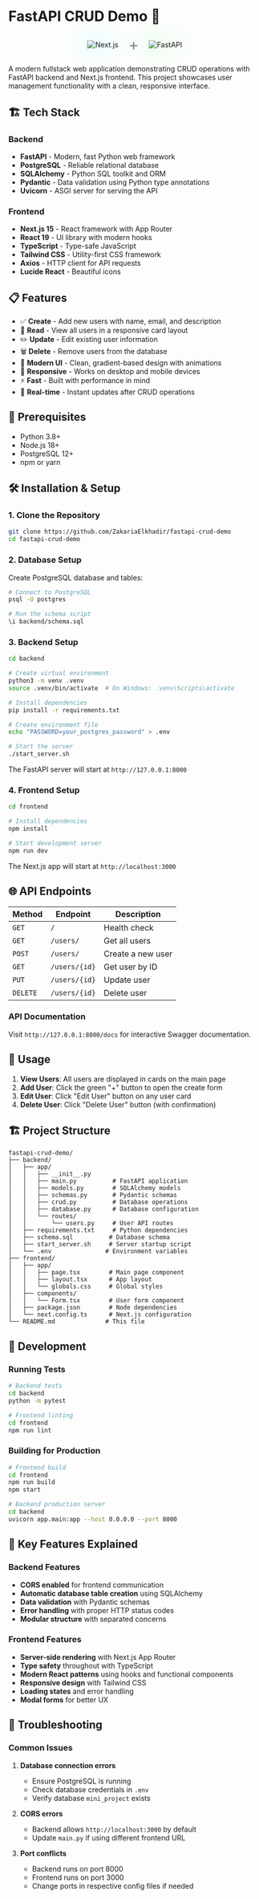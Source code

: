 # FastAPI CRUD Demo 🚀

<div align="center">
  <div style="display: flex; justify-content: center; align-items: center; gap: 20px; margin: 20px 0;">
    <img src="https://skillicons.dev/icons?i=nextjs" alt="Next.js" style="filter: drop-shadow(0 0 20px rgba(0, 255, 255, 0.5)); animation: glow 2s ease-in-out infinite alternate;" />
    <span style="font-size: 2rem; color: #888; animation: pulse 2s infinite;">+</span>
    <img src="https://skillicons.dev/icons?i=fastapi" alt="FastAPI" style="filter: drop-shadow(0 0 20px rgba(0, 255, 0, 0.5)); animation: glow 2s ease-in-out infinite alternate;" />
  </div>

</div>

A modern fullstack web application demonstrating CRUD operations with FastAPI backend and Next.js frontend. This project showcases user management functionality with a clean, responsive interface.

## 🏗️ Tech Stack

### Backend
- **FastAPI** - Modern, fast Python web framework
- **PostgreSQL** - Reliable relational database
- **SQLAlchemy** - Python SQL toolkit and ORM
- **Pydantic** - Data validation using Python type annotations
- **Uvicorn** - ASGI server for serving the API

### Frontend
- **Next.js 15** - React framework with App Router
- **React 19** - UI library with modern hooks
- **TypeScript** - Type-safe JavaScript
- **Tailwind CSS** - Utility-first CSS framework
- **Axios** - HTTP client for API requests
- **Lucide React** - Beautiful icons

## 📋 Features

- ✅ **Create** - Add new users with name, email, and description
- 📖 **Read** - View all users in a responsive card layout
- ✏️ **Update** - Edit existing user information
- 🗑️ **Delete** - Remove users from the database
- 🎨 **Modern UI** - Clean, gradient-based design with animations
- 📱 **Responsive** - Works on desktop and mobile devices
- ⚡ **Fast** - Built with performance in mind
- 🔄 **Real-time** - Instant updates after CRUD operations

## 🚦 Prerequisites

- Python 3.8+
- Node.js 18+
- PostgreSQL 12+
- npm or yarn

## 🛠️ Installation & Setup

### 1. Clone the Repository
```bash
git clone https://github.com/ZakariaElkhadir/fastapi-crud-demo
cd fastapi-crud-demo
```

### 2. Database Setup

Create PostgreSQL database and tables:
```bash
# Connect to PostgreSQL
psql -U postgres

# Run the schema script
\i backend/schema.sql
```

### 3. Backend Setup

```bash
cd backend

# Create virtual environment
python3 -m venv .venv
source .venv/bin/activate  # On Windows: .venv\Scripts\activate

# Install dependencies
pip install -r requirements.txt

# Create environment file
echo "PASSWORD=your_postgres_password" > .env

# Start the server
./start_server.sh
```

The FastAPI server will start at `http://127.0.0.1:8000`

### 4. Frontend Setup

```bash
cd frontend

# Install dependencies
npm install

# Start development server
npm run dev
```

The Next.js app will start at `http://localhost:3000`

## 🌐 API Endpoints

| Method | Endpoint | Description |
|--------|----------|-------------|
| `GET` | `/` | Health check |
| `GET` | `/users/` | Get all users |
| `POST` | `/users/` | Create a new user |
| `GET` | `/users/{id}` | Get user by ID |
| `PUT` | `/users/{id}` | Update user |
| `DELETE` | `/users/{id}` | Delete user |

### API Documentation
Visit `http://127.0.0.1:8000/docs` for interactive Swagger documentation.

## 📱 Usage

1. **View Users**: All users are displayed in cards on the main page
2. **Add User**: Click the green "+" button to open the create form
3. **Edit User**: Click "Edit User" button on any user card
4. **Delete User**: Click "Delete User" button (with confirmation)

## 🏗️ Project Structure

```
fastapi-crud-demo/
├── backend/
│   ├── app/
│   │   ├── __init__.py
│   │   ├── main.py          # FastAPI application
│   │   ├── models.py        # SQLAlchemy models
│   │   ├── schemas.py       # Pydantic schemas
│   │   ├── crud.py          # Database operations
│   │   ├── database.py      # Database configuration
│   │   └── routes/
│   │       └── users.py     # User API routes
│   ├── requirements.txt     # Python dependencies
│   ├── schema.sql          # Database schema
│   ├── start_server.sh     # Server startup script
│   └── .env               # Environment variables
├── frontend/
│   ├── app/
│   │   ├── page.tsx        # Main page component
│   │   ├── layout.tsx      # App layout
│   │   └── globals.css     # Global styles
│   ├── components/
│   │   └── Form.tsx        # User form component
│   ├── package.json        # Node dependencies
│   └── next.config.ts      # Next.js configuration
└── README.md              # This file
```

## 🔧 Development

### Running Tests
```bash
# Backend tests
cd backend
python -m pytest

# Frontend linting
cd frontend
npm run lint
```

### Building for Production
```bash
# Frontend build
cd frontend
npm run build
npm start

# Backend production server
cd backend
uvicorn app.main:app --host 0.0.0.0 --port 8000
```

## 🌟 Key Features Explained

### Backend Features
- **CORS enabled** for frontend communication
- **Automatic database table creation** using SQLAlchemy
- **Data validation** with Pydantic schemas
- **Error handling** with proper HTTP status codes
- **Modular structure** with separated concerns

### Frontend Features
- **Server-side rendering** with Next.js App Router
- **Type safety** throughout with TypeScript
- **Modern React patterns** using hooks and functional components
- **Responsive design** with Tailwind CSS
- **Loading states** and error handling
- **Modal forms** for better UX

## 🚨 Troubleshooting

### Common Issues

1. **Database connection errors**
   - Ensure PostgreSQL is running
   - Check database credentials in `.env`
   - Verify database `mini_project` exists

2. **CORS errors**
   - Backend allows `http://localhost:3000` by default
   - Update `main.py` if using different frontend URL

3. **Port conflicts**
   - Backend runs on port 8000
   - Frontend runs on port 3000
   - Change ports in respective config files if needed

